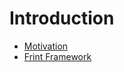 # Introduction

* [Motivation](/docs/introduction/Motivation.md)
* [Frint Framework](/docs/introduction/Frint.md)
